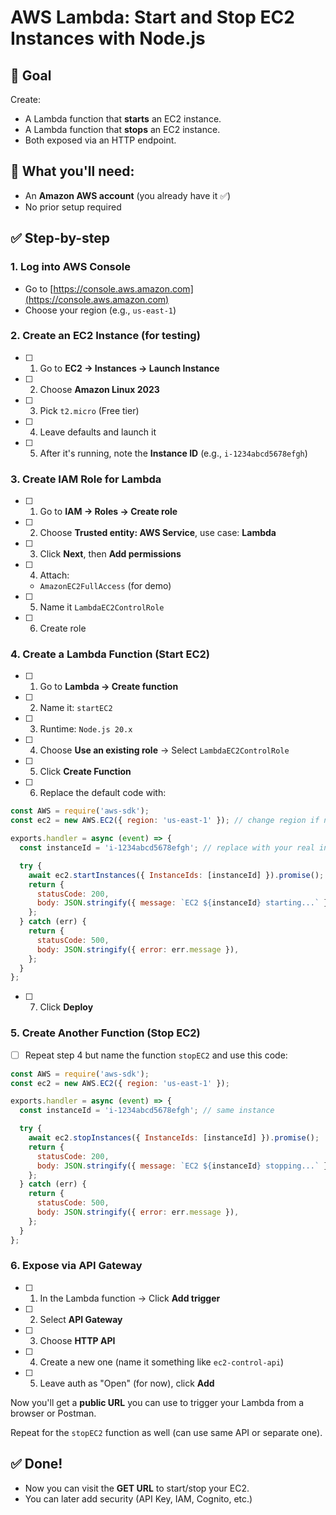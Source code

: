 
# AWS Lambda: Start and Stop EC2 Instances with Node.js

## 🚀 Goal
Create:
- A Lambda function that **starts** an EC2 instance.
- A Lambda function that **stops** an EC2 instance.
- Both exposed via an HTTP endpoint.

## 🧰 What you'll need:
- An **Amazon AWS account** (you already have it ✅)
- No prior setup required

## ✅ Step-by-step

### 1. **Log into AWS Console**
- Go to [https://console.aws.amazon.com](https://console.aws.amazon.com)
- Choose your region (e.g., `us-east-1`)

### 2. **Create an EC2 Instance (for testing)**
- [ ] 1. Go to **EC2 → Instances → Launch Instance**
- [ ] 2. Choose **Amazon Linux 2023**
- [ ] 3. Pick `t2.micro` (Free tier)
- [ ] 4. Leave defaults and launch it
- [ ] 5. After it's running, note the **Instance ID** (e.g., `i-1234abcd5678efgh`)

### 3. **Create IAM Role for Lambda**
- [ ] 1. Go to **IAM → Roles → Create role**
- [ ] 2. Choose **Trusted entity: AWS Service**, use case: **Lambda**
- [ ] 3. Click **Next**, then **Add permissions**
- [ ] 4. Attach:
  - `AmazonEC2FullAccess` (for demo)
- [ ] 5. Name it `LambdaEC2ControlRole`
- [ ] 6. Create role

### 4. **Create a Lambda Function (Start EC2)**
- [ ] 1. Go to **Lambda → Create function**
- [ ] 2. Name it: `startEC2`
- [ ] 3. Runtime: `Node.js 20.x`
- [ ] 4. Choose **Use an existing role** → Select `LambdaEC2ControlRole`
- [ ] 5. Click **Create Function**

- [ ] 6. Replace the default code with:
```js
const AWS = require('aws-sdk');
const ec2 = new AWS.EC2({ region: 'us-east-1' }); // change region if needed

exports.handler = async (event) => {
  const instanceId = 'i-1234abcd5678efgh'; // replace with your real instance ID

  try {
    await ec2.startInstances({ InstanceIds: [instanceId] }).promise();
    return {
      statusCode: 200,
      body: JSON.stringify({ message: `EC2 ${instanceId} starting...` }),
    };
  } catch (err) {
    return {
      statusCode: 500,
      body: JSON.stringify({ error: err.message }),
    };
  }
};
```

- [ ] 7. Click **Deploy**

### 5. **Create Another Function (Stop EC2)**
- [ ] Repeat step 4 but name the function `stopEC2` and use this code:

```js
const AWS = require('aws-sdk');
const ec2 = new AWS.EC2({ region: 'us-east-1' });

exports.handler = async (event) => {
  const instanceId = 'i-1234abcd5678efgh'; // same instance

  try {
    await ec2.stopInstances({ InstanceIds: [instanceId] }).promise();
    return {
      statusCode: 200,
      body: JSON.stringify({ message: `EC2 ${instanceId} stopping...` }),
    };
  } catch (err) {
    return {
      statusCode: 500,
      body: JSON.stringify({ error: err.message }),
    };
  }
};
```

### 6. **Expose via API Gateway**
- [ ] 1. In the Lambda function → Click **Add trigger**
- [ ] 2. Select **API Gateway**
- [ ] 3. Choose **HTTP API**
- [ ] 4. Create a new one (name it something like `ec2-control-api`)
- [ ] 5. Leave auth as "Open" (for now), click **Add**

Now you'll get a **public URL** you can use to trigger your Lambda from a browser or Postman.

Repeat for the `stopEC2` function as well (can use same API or separate one).

## ✅ Done!

- Now you can visit the **GET URL** to start/stop your EC2.
- You can later add security (API Key, IAM, Cognito, etc.)
